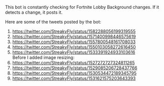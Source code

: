 This bot is constantly checking for Fortnite Lobby Background changes. If it detects a change, it posts it.

Here are some of the tweets posted by the bot:
1. https://twitter.com/StreakyFly/status/1582288056199319555
2. https://twitter.com/StreakyFly/status/1571400998446575619
3. https://twitter.com/StreakyFly/status/1557800548161708033
4. https://twitter.com/StreakyFly/status/1550103058272616450
5. https://twitter.com/StreakyFly/status/1533391924933103616  
Before I added image resizing:
6. https://twitter.com/StreakyFly/status/1527272727324811265
7. https://twitter.com/StreakyFly/status/1529085206728437766
8. https://twitter.com/StreakyFly/status/1530534472189345795
9. https://twitter.com/StreakyFly/status/1531621575203643393
